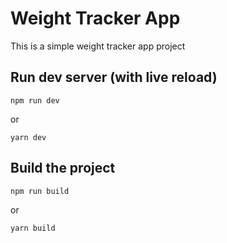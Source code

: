 # Weight Tracker App

This is a simple weight tracker app project

## Run dev server (with live reload)
```
npm run dev
```
or
```
yarn dev
```

## Build the project
```
npm run build
```
or
```
yarn build
```
